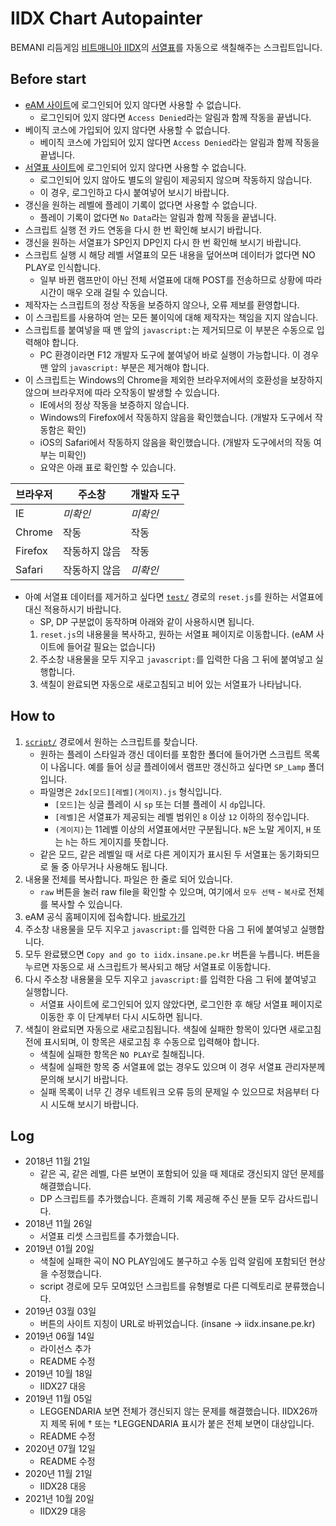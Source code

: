 # IIDX Chart Autopainter

BEMANI 리듬게임 [비트매니아 IIDX](https://p.eagate.573.jp/game/2dx/29/)의 [서열표](http://iidx.insane.pe.kr/)를 자동으로 색칠해주는 스크립트입니다.

## Before start

- [eAM 사이트](https://p.eagate.573.jp/)에 로그인되어 있지 않다면 사용할 수 없습니다.
    - 로그인되어 있지 않다면 `Access Denied`라는 알림과 함께 작동을 끝냅니다.
- 베이직 코스에 가입되어 있지 않다면 사용할 수 없습니다.
    - 베이직 코스에 가입되어 있지 않다면 `Access Denied`라는 알림과 함께 작동을 끝냅니다.
- [서열표 사이트](http://iidx.insane.pe.kr)에 로그인되어 있지 않다면 사용할 수 없습니다.
    - 로그인되어 있지 않아도 별도의 알림이 제공되지 않으며 작동하지 않습니다.
    - 이 경우, 로그인하고 다시 붙여넣어 보시기 바랍니다.
- 갱신을 원하는 레벨에 플레이 기록이 없다면 사용할 수 없습니다.
    - 플레이 기록이 없다면 `No Data`라는 알림과 함께 작동을 끝냅니다.
- 스크립트 실행 전 카드 연동을 다시 한 번 확인해 보시기 바랍니다.
- 갱신을 원하는 서열표가 SP인지 DP인지 다시 한 번 확인해 보시기 바랍니다.
- 스크립트 실행 시 해당 레벨 서열표의 모든 내용을 덮어쓰며 데이터가 없다면 NO PLAY로 인식합니다.
    - 일부 바뀐 램프만이 아닌 전체 서열표에 대해 POST를 전송하므로 상황에 따라 시간이 매우 오래 걸릴 수 있습니다.
- 제작자는 스크립트의 정상 작동을 보증하지 않으나, 오류 제보를 환영합니다.
- 이 스크립트를 사용하여 얻는 모든 불이익에 대해 제작자는 책임을 지지 않습니다.
- 스크립트를 붙여넣을 때 맨 앞의 `javascript:`는 제거되므로 이 부분은 수동으로 입력해야 합니다.
    - PC 환경이라면 F12 개발자 도구에 붙여넣어 바로 실행이 가능합니다. 이 경우 맨 앞의 `javascript:` 부분은 제거해야 합니다.
- 이 스크립트는 Windows의 Chrome을 제외한 브라우저에서의 호환성을 보장하지 않으며 브라우저에 따라 오작동이 발생할 수 있습니다.
    - IE에서의 정상 작동을 보증하지 않습니다.
    - Windows의 Firefox에서 작동하지 않음을 확인했습니다. (개발자 도구에서 작동함은 확인)
    - iOS의 Safari에서 작동하지 않음을 확인했습니다. (개발자 도구에서의 작동 여부는 미확인)
    - 요약은 아래 표로 확인할 수 있습니다.  

브라우저 | 주소창 | 개발자 도구 
--- | --- | --- 
IE | *미확인* | *미확인* 
Chrome | 작동 | 작동 
Firefox | 작동하지 않음 | 작동 
Safari | 작동하지 않음 | *미확인*

- 아예 서열표 데이터를 제거하고 싶다면 [`test/`](/test) 경로의 `reset.js`를 원하는 서열표에 대신 적용하시기 바랍니다.
    - SP, DP 구분없이 동작하며 아래와 같이 사용하시면 됩니다.
    1. `reset.js`의 내용물을 복사하고, 원하는 서열표 페이지로 이동합니다. (eAM 사이트에 들어갈 필요는 없습니다)
    1. 주소창 내용물을 모두 지우고 `javascript:`를 입력한 다음 그 뒤에 붙여넣고 실행합니다.
    1. 색칠이 완료되면 자동으로 새로고침되고 비어 있는 서열표가 나타납니다.

## How to

1. [`script/`](/script) 경로에서 원하는 스크립트를 찾습니다.
    - 원하는 플레이 스타일과 갱신 데이터를 포함한 폴더에 들어가면 스크립트 목록이 나옵니다. 예를 들어 싱글 플레이에서 램프만 갱신하고 싶다면 `SP_Lamp` 폴더입니다.
    - 파일명은 `2dx[모드][레벨](게이지).js` 형식입니다.
        - `[모드]`는 싱글 플레이 시 `sp` 또는 더블 플레이 시 `dp`입니다.
        - `[레벨]`은 서열표가 제공되는 레벨 범위인 `8` 이상 `12` 이하의 정수입니다.
        - `(게이지)`는 11레벨 이상의 서열표에서만 구분됩니다. `N`은 노말 게이지, `H` 또는 `h`는 하드 게이지를 뜻합니다.
    - 같은 모드, 같은 레벨일 때 서로 다른 게이지가 표시된 두 서열표는 동기화되므로 둘 중 아무거나 사용해도 됩니다.
1. 내용물 전체를 복사합니다. 파일은 한 줄로 되어 있습니다.
    - `raw` 버튼을 눌러 raw file을 확인할 수 있으며, 여기에서 `모두 선택` - `복사`로 전체를 복사할 수 있습니다.
1. eAM 공식 홈페이지에 접속합니다. [바로가기](https://p.eagate.573.jp)
1. 주소창 내용물을 모두 지우고 `javascript:`를 입력한 다음 그 뒤에 붙여넣고 실행합니다.
1. 모두 완료됐으면 `Copy and go to iidx.insane.pe.kr` 버튼을 누릅니다. 버튼을 누르면 자동으로 새 스크립트가 복사되고 해당 서열표로 이동합니다.
1. 다시 주소창 내용물을 모두 지우고 `javascript:`를 입력한 다음 그 뒤에 붙여넣고 실행합니다.
    - 서열표 사이트에 로그인되어 있지 않았다면, 로그인한 후 해당 서열표 페이지로 이동한 후 이 단계부터 다시 시도하면 됩니다.
1. 색칠이 완료되면 자동으로 새로고침됩니다. 색칠에 실패한 항목이 있다면 새로고침 전에 표시되며, 이 항목은 새로고침 후 수동으로 입력해야 합니다.
    - 색칠에 실패한 항목은 `NO PLAY`로 칠해집니다.
    - 색칠에 실패한 항목 중 서열표에 없는 경우도 있으며 이 경우 서열표 관리자분께 문의해 보시기 바랍니다.
    - 실패 목록이 너무 긴 경우 네트워크 오류 등의 문제일 수 있으므로 처음부터 다시 시도해 보시기 바랍니다.

## Log

- 2018년 11월 21일
    - 같은 곡, 같은 레벨, 다른 보면이 포함되어 있을 때 제대로 갱신되지 않던 문제를 해결했습니다.
    - DP 스크립트를 추가했습니다. 흔쾌히 기록 제공해 주신 분들 모두 감사드립니다.
- 2018년 11월 26일
    - 서열표 리셋 스크립트를 추가했습니다.
- 2019년 01월 20일
    - 색칠에 실패한 곡이 NO PLAY임에도 불구하고 수동 입력 알림에 포함되던 현상을 수정했습니다.
    - script 경로에 모두 모여있던 스크립트를 유형별로 다른 디렉토리로 분류했습니다.
- 2019년 03월 03일
    - 버튼의 사이트 지칭이 URL로 바뀌었습니다. (insane → iidx.insane.pe.kr)
- 2019년 06월 14일
    - 라이선스 추가
    - README 수정
- 2019년 10월 18일
    - IIDX27 대응
- 2019년 11월 05일
    - LEGGENDARIA 보면 전체가 갱신되지 않는 문제를 해결했습니다. IIDX26까지 제목 뒤에 † 또는 †LEGGENDARIA 표시가 붙은 전체 보면이 대상입니다.
    - README 수정
- 2020년 07월 12일
    - README 수정
- 2020년 11월 21일
    - IIDX28 대응
- 2021년 10월 20일
    - IIDX29 대응
